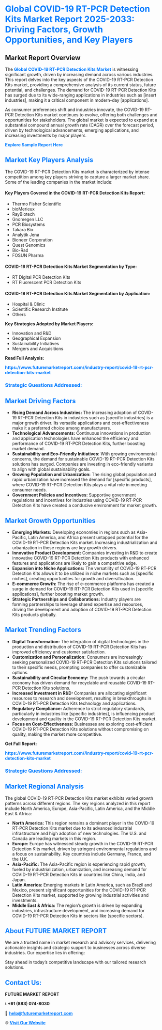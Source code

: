 <h1 style="color: #007BFF;">Global COVID-19 RT-PCR Detection Kits Market Report 2025-2033: Driving Factors, Growth Opportunities, and Key Players</h1>

<section id="overview">
<h2>Market Report Overview</h2>
<p>The <a href="https://www.futuremarketreport.com//industry-report/covid-19-rt-pcr-detection-kits-market" style="color: #007BFF; text-decoration: none;"><strong>Global COVID-19 RT-PCR Detection Kits Market</strong></a> is witnessing significant growth, driven by increasing demand across various industries. This report delves into the key aspects of the COVID-19 RT-PCR Detection Kits market, providing a comprehensive analysis of its current status, future potential, and challenges. The demand for COVID-19 RT-PCR Detection Kits has surged due to its wide-ranging applications in industries such as [insert industries], making it a critical component in modern-day [applications].</p>
<p>As consumer preferences shift and industries innovate, the COVID-19 RT-PCR Detection Kits market continues to evolve, offering both challenges and opportunities for stakeholders. The global market is expected to expand at a substantial compound annual growth rate (CAGR) over the forecast period, driven by technological advancements, emerging applications, and increasing investments by major players.</p>
</section>

<section id="overview">
<p><a href="https://www.futuremarketreport.com//request-sample/reportId=78362" style="color: #007BFF; text-decoration: none;"><strong>Explore Sample Report Here</strong></a></p>
</section>

<section id="key-players">
<h2 style="color: #007BFF;">Market Key Players Analysis</h2>
<p>The COVID-19 RT-PCR Detection Kits market is characterized by intense competition among key players striving to capture a larger market share. Some of the leading companies in the market include:</p>
<h4>Key Players Covered in the COVID-19 RT-PCR Detection Kits Report:</h4>
<ul><li>Thermo Fisher Scientific</li><li>bioMerieux</li><li>RayBiotech</li><li>Gnomegen LLC</li><li>PCR Biosystems</li><li>Takara Bio</li><li>Analytik Jena</li><li>Bioneer Corporation</li><li>Quest Genomics</li><li>Bio-Rad</li><li>FOSUN Pharma</li></ul>
<h4>COVID-19 RT-PCR Detection Kits Market Segmentation by Type:</h4>
<ul><li>RT Digital PCR Detection Kits</li><li>RT Fluorescent PCR Detection Kits</li></ul>

<h4>COVID-19 RT-PCR Detection Kits Market Segmentation by Application:</h4>
<ul><li>Hospital &amp; Clinic</li><li>Scientific Research Institute</li><li>Others</li></ul>
<p><strong>Key Strategies Adopted by Market Players:</strong></p>
<ul>
<li>Innovation and R&D</li>
<li>Geographical Expansion</li>
<li>Sustainability Initiatives</li>
<li>Mergers and Acquisitions</li>
</ul>
</section>

<section>
<p><strong>Read Full Analysis: </strong></p><a href="https://www.futuremarketreport.com//industry-report/covid-19-rt-pcr-detection-kits-market" style="color: #007BFF; text-decoration: none;"><strong>https://www.futuremarketreport.com//industry-report/covid-19-rt-pcr-detection-kits-market</strong></a>
<h3 style="color: #007BFF;">Strategic Questions Addressed:</h3>
</section>

<section id="driving-factors">
<h2 style="color: #007BFF;">Market Driving Factors</h2>
<ul>
<li><strong>Rising Demand Across Industries:</strong> The increasing adoption of COVID-19 RT-PCR Detection Kits in industries such as [specific industries] is a major growth driver. Its versatile applications and cost-effectiveness make it a preferred choice among manufacturers.</li>
<li><strong>Technological Advancements:</strong> Continuous innovations in production and application technologies have enhanced the efficiency and performance of COVID-19 RT-PCR Detection Kits, further boosting market demand.</li>
<li><strong>Sustainability and Eco-Friendly Initiatives:</strong> With growing environmental concerns, the demand for sustainable COVID-19 RT-PCR Detection Kits solutions has surged. Companies are investing in eco-friendly variants to align with global sustainability goals.</li>
<li><strong>Growing Population and Urbanization:</strong> The rising global population and rapid urbanization have increased the demand for [specific products], where COVID-19 RT-PCR Detection Kits plays a vital role in meeting consumer needs.</li>
<li><strong>Government Policies and Incentives:</strong> Supportive government regulations and incentives for industries using COVID-19 RT-PCR Detection Kits have created a conducive environment for market growth.</li>
</ul>
</section>

<section id="growth-opportunities">
<h2 style="color: #007BFF;">Market Growth Opportunities</h2>
<ul>
<li><strong>Emerging Markets:</strong> Developing economies in regions such as Asia-Pacific, Latin America, and Africa present untapped potential for the COVID-19 RT-PCR Detection Kits market. Increasing industrialization and urbanization in these regions are key growth drivers.</li>
<li><strong>Innovative Product Development:</strong> Companies investing in R&D to create innovative COVID-19 RT-PCR Detection Kits products with enhanced features and applications are likely to gain a competitive edge.</li>
<li><strong>Expansion into Niche Applications:</strong> The versatility of COVID-19 RT-PCR Detection Kits allows it to be utilized in niche markets such as [specific niches], creating opportunities for growth and diversification.</li>
<li><strong>E-commerce Growth:</strong> The rise of e-commerce platforms has created a surge in demand for COVID-19 RT-PCR Detection Kits used in [specific applications], further boosting market growth.</li>
<li><strong>Strategic Partnerships and Collaborations:</strong> Industry players are forming partnerships to leverage shared expertise and resources, driving the development and adoption of COVID-19 RT-PCR Detection Kits products globally.</li>
</ul>
</section>

<section id="trending-factors">
<h2 style="color: #007BFF;">Market Trending Factors</h2>
<ul>
<li><strong>Digital Transformation:</strong> The integration of digital technologies in the production and distribution of COVID-19 RT-PCR Detection Kits has improved efficiency and customer satisfaction.</li>
<li><strong>Customization and Personalization:</strong> Consumers are increasingly seeking personalized COVID-19 RT-PCR Detection Kits solutions tailored to their specific needs, prompting companies to offer customizable options.</li>
<li><strong>Sustainability and Circular Economy:</strong> The push towards a circular economy has driven demand for recyclable and reusable COVID-19 RT-PCR Detection Kits solutions.</li>
<li><strong>Increased Investment in R&D:</strong> Companies are allocating significant resources to research and development, resulting in breakthroughs in COVID-19 RT-PCR Detection Kits technology and applications.</li>
<li><strong>Regulatory Compliance:</strong> Adherence to strict regulatory standards, particularly in industries like [specific industries], is influencing product development and quality in the COVID-19 RT-PCR Detection Kits market.</li>
<li><strong>Focus on Cost-Effectiveness:</strong> Businesses are exploring cost-efficient COVID-19 RT-PCR Detection Kits solutions without compromising on quality, making the market more competitive.</li>
</ul>
</section>

<section>
<p><strong>Get Full Report: </strong></p><a href="https://www.futuremarketreport.com//industry-report/covid-19-rt-pcr-detection-kits-market" style="color: #007BFF; text-decoration: none;"><strong>https://www.futuremarketreport.com//industry-report/covid-19-rt-pcr-detection-kits-market</strong></a>
<h3 style="color: #007BFF;">Strategic Questions Addressed:</h3>
</section>


<section id="regional-analysis">
<h2 style="color: #007BFF;">Market Regional Analysis</h2>
<p>The global COVID-19 RT-PCR Detection Kits market exhibits varied growth patterns across different regions. The key regions analyzed in this report include North America, Europe, Asia-Pacific, Latin America, and the Middle East & Africa:</p>
<ul>
<li><strong>North America:</strong> This region remains a dominant player in the COVID-19 RT-PCR Detection Kits market due to its advanced industrial infrastructure and high adoption of new technologies. The U.S. and Canada are leading markets in this region.</li>
<li><strong>Europe:</strong> Europe has witnessed steady growth in the COVID-19 RT-PCR Detection Kits market, driven by stringent environmental regulations and a focus on sustainability. Key countries include Germany, France, and the U.K.</li>
<li><strong>Asia-Pacific:</strong> The Asia-Pacific region is experiencing rapid growth, fueled by industrialization, urbanization, and increasing demand for COVID-19 RT-PCR Detection Kits in countries like China, India, and Japan.</li>
<li><strong>Latin America:</strong> Emerging markets in Latin America, such as Brazil and Mexico, present significant opportunities for the COVID-19 RT-PCR Detection Kits market, supported by growing industrial activities and investments.</li>
<li><strong>Middle East & Africa:</strong> The region’s growth is driven by expanding industries, infrastructure development, and increasing demand for COVID-19 RT-PCR Detection Kits in sectors like [specific sectors].</li>
</ul>
</section>

<footer>
<h2 style="color: #007BFF;">About FUTURE MARKET REPORT</h2>
<p>We are a trusted name in market research and advisory services, delivering actionable insights and strategic support to businesses across diverse industries. Our expertise lies in offering:</p>

<p>Stay ahead in today’s competitive landscape with our tailored research solutions.</p>

<h2 style="color: #007BFF;">Contact Us:</h2>
<p><strong>FUTURE MARKET REPORT</strong></p>
<p>📞 <strong>+91 (883) 074-8030</strong></p>
<p>📧 <strong><a href="mailto:help@futuremarketreport.com" style="color: #007BFF;">help@futuremarketreport.com</a></strong></p>
<p>🌐 <strong><a href="https://www.futuremarketreport.com/" style="color: #007BFF;">Visit Our Website</a></strong></p>
</footer>